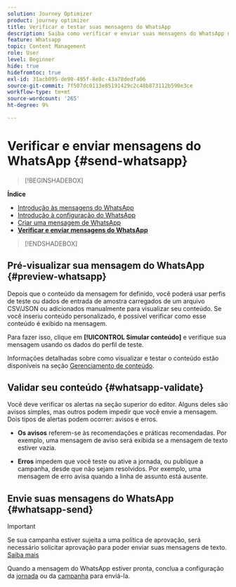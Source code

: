 ```yaml
---
solution: Journey Optimizer
product: journey optimizer
title: Verificar e testar suas mensagens do WhatsApp
description: Saiba como verificar e enviar suas mensagens do WhatsApp no Journey Optimizer
feature: Whatsapp
topic: Content Management
role: User
level: Beginner
hide: true
hidefromtoc: true
exl-id: 31acb095-de90-495f-8e8c-43a78dedfa06
source-git-commit: 7f507dc0113e85191429c2c48b873112b590e3ce
workflow-type: tm+mt
source-wordcount: '265'
ht-degree: 9%

---
```


# Verificar e enviar mensagens do WhatsApp {#send-whatsapp}

>[!BEGINSHADEBOX]

**Índice**

* [Introdução às mensagens do WhatsApp](get-started-whatsapp.md)
* [Introdução à configuração do WhatsApp](whatsapp-configuration.md)
* [Criar uma mensagem de WhatsApp](create-whatsapp.md)
* **[Verificar e enviar mensagens do WhatsApp](send-whatsapp.md)**

>[!ENDSHADEBOX]

## Pré-visualizar sua mensagem do WhatsApp {#preview-whatsapp}

Depois que o conteúdo da mensagem for definido, você poderá usar perfis de teste ou dados de entrada de amostra carregados de um arquivo CSV/JSON ou adicionados manualmente para visualizar seu conteúdo. Se você inseriu conteúdo personalizado, é possível verificar como esse conteúdo é exibido na mensagem.

Para fazer isso, clique em **[!UICONTROL Simular conteúdo]** e verifique sua mensagem usando os dados do perfil de teste.

Informações detalhadas sobre como visualizar e testar o conteúdo estão disponíveis na seção [Gerenciamento de conteúdo](../content-management/preview-test.md).

## Validar seu conteúdo {#whatsapp-validate}

Você deve verificar os alertas na seção superior do editor. Alguns deles são avisos simples, mas outros podem impedir que você envie a mensagem. Dois tipos de alertas podem ocorrer: avisos e erros.

* **Os avisos** referem-se às recomendações e práticas recomendadas. Por exemplo, uma mensagem de aviso será exibida se a mensagem de texto estiver vazia.

* **Erros** impedem que você teste ou ative a jornada, ou publique a campanha, desde que não sejam resolvidos. Por exemplo, uma mensagem de erro avisa quando a linha de assunto está ausente.

## Envie suas mensagens do WhatsApp {#whatsapp-send}

>[!IMPORTANT]
>
> Se sua campanha estiver sujeita a uma política de aprovação, será necessário solicitar aprovação para poder enviar suas mensagens de texto. [Saiba mais](../test-approve/gs-approval.md)

Quando a mensagem do WhatsApp estiver pronta, conclua a configuração da [jornada](../building-journeys/publishing-the-journey.md) ou da [campanha](../campaigns/review-activate-campaign.md) para enviá-la.
